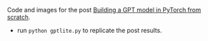 Code and images for the post [Building a GPT model in PyTorch from scratch](https://brunomaga.github.io/GPT-lite).
- run `python gptlite.py` to replicate the post results.
